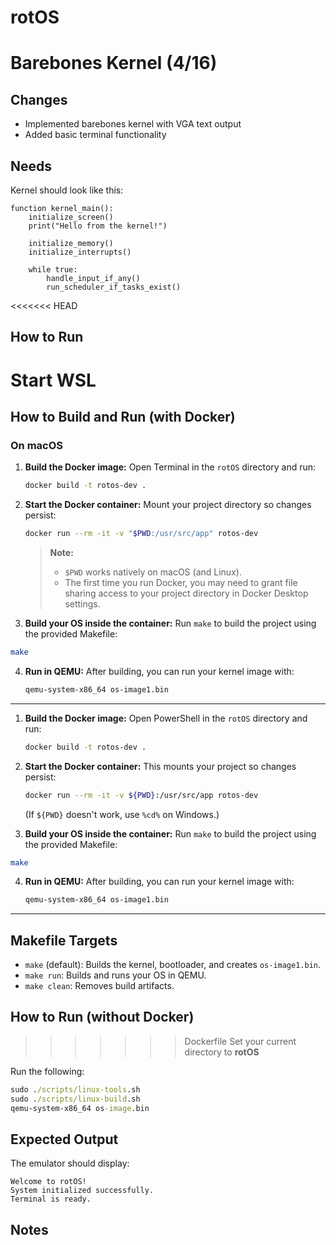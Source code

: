 # rotOS

# Barebones Kernel (4/16)

## Changes
- Implemented barebones kernel with VGA text output
- Added basic terminal functionality

## Needs
Kernel should look like this:
```
function kernel_main():
    initialize_screen()
    print("Hello from the kernel!")

    initialize_memory()
    initialize_interrupts()

    while true:
        handle_input_if_any()
        run_scheduler_if_tasks_exist()
```

<<<<<<< HEAD
## How to Run
Start **WSL**
=======
## How to Build and Run (with Docker)

### On macOS

1. **Build the Docker image:**
   Open Terminal in the `rotOS` directory and run:
   ```sh
   docker build -t rotos-dev .
   ```

2. **Start the Docker container:**
   Mount your project directory so changes persist:
   ```sh
   docker run --rm -it -v "$PWD:/usr/src/app" rotos-dev
   ```
   > **Note:**
   > - `$PWD` works natively on macOS (and Linux).
   > - The first time you run Docker, you may need to grant file sharing access to your project directory in Docker Desktop settings.

3. **Build your OS inside the container:**
   Run `make` to build the project using the provided Makefile:
```sh
make
```

4. **Run in QEMU:**
   After building, you can run your kernel image with:
   ```sh
   qemu-system-x86_64 os-image1.bin
   ```

---


1. **Build the Docker image:**
   Open PowerShell in the `rotOS` directory and run:
   ```sh
   docker build -t rotos-dev .
   ```

2. **Start the Docker container:**
   This mounts your project so changes persist:
   ```sh
   docker run --rm -it -v ${PWD}:/usr/src/app rotos-dev
   ```
   (If `${PWD}` doesn't work, use `%cd%` on Windows.)

3. **Build your OS inside the container:**
   Run `make` to build the project using the provided Makefile:
```sh
make
```

4. **Run in QEMU:**
   After building, you can run your kernel image with:
   ```sh
   qemu-system-x86_64 os-image1.bin
   ```

---

## Makefile Targets

- `make` (default): Builds the kernel, bootloader, and creates `os-image1.bin`.
- `make run`: Builds and runs your OS in QEMU.
- `make clean`: Removes build artifacts.

## How to Run (without Docker)
>>>>>>> Dockerfile
Set your current directory to **rotOS**

Run the following:
```cmd
sudo ./scripts/linux-tools.sh
sudo ./scripts/linux-build.sh
qemu-system-x86_64 os-image.bin
```

## Expected Output
The emulator should display:
```
Welcome to rotOS!
System initialized successfully.
Terminal is ready.
```

## Notes